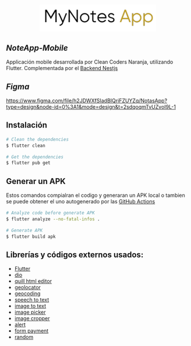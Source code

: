 <p align="center">
  <img src="./assets/my_notes_app.png" width="320" alt="NoteApp" />
</p>

## _NoteApp-Mobile_

Applicación mobile desarrollada por Clean Coders Naranja, utilizando Flutter. Complementada por el [Backend Nestjs](https://github.com/omarlopezoficial/NoteApp-Backend/)

## _Figma_
https://www.figma.com/file/h2JDWXfSIadBIQriFZUYZq/NotasApp?type=design&node-id=0%3A1&mode=design&t=2sdqoqmTvUZvoI9L-1

## Instalación
```bash
# Clean the dependencies
$ flutter clean
```

```bash
# Get the dependencies
$ flutter pub get
```

## Generar un APK
 Estos comandos compialran el codigo y generaran un APK local o tambien se puede obtener el uno autogenerado por las [GitHub Actions](https://github.com/omarlopezoficial/NoteApp-Frontend/actions)
 
```bash
# Analyze code before generate APK
$ flutter analyze --no-fatal-infos .
```

```bash
# Generate APK
$ flutter build apk
```

## Librerías y códigos externos usados:

- [Flutter](https://flutter.dev/)
- [dio](https://pub.dev/packages/dio)
- [quill html editor](https://pub.dev/packages/quill_html_editor)
- [geolocator](https://pub.dev/packages/geolocator)
- [geocoding](https://pub.dev/packages/geocoding)
- [speech to text](https://pub.dev/packages/speech_to_text)
- [image to text](https://pub.dev/packages/google_mlkit_text_recognition) 
- [image picker](https://pub.dev/packages/image_picker) 
- [image cropper](https://pub.dev/packages/image_cropper) 
- [alert](https://pub.dev/packages/awesome_snackbar_content)
- [form payment](https://pub.dev/packages/mask_text_input_formatter)
- [random](https://pub.dev/packages/random_string)
